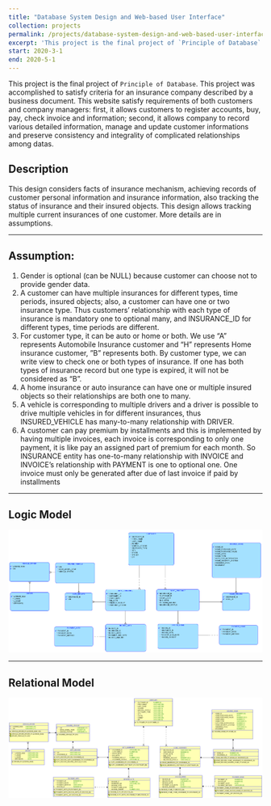 ```yaml
---
title: "Database System Design and Web-based User Interface"
collection: projects
permalink: /projects/database-system-design-and-web-based-user-interface
excerpt: 'This project is the final project of `Principle of Database`. This project was accomplished to satisfy criteria for an insurance company described by a business document.'
start: 2020-3-1
end: 2020-5-1
---
```


This project is the final project of `Principle of Database`. This project was accomplished to satisfy criteria for an insurance company described by a business document. This website satisfy requirements of both customers and company managers: first, it allows customers to register accounts, buy, pay, check invoice and information; second, it allows company to record various detailed information, manage and update customer informations and preserve consistency and integrality of complicated relationships among datas.

## Description

This design considers facts of insurance mechanism, achieving records of customer personal information and insurance information, also tracking the status of insurance and their insured objects. This design allows tracking multiple current insurances of one customer. More details are in assumptions.

---

## Assumption:

1. Gender is optional (can be NULL) because customer can choose not to provide gender data.
2. A customer can have multiple insurances for different types, time periods, insured objects; also, a customer can have one or two insurance type. Thus customers’ relationship with each type of insurance is mandatory one to optional many, and INSURANCE_ID for different types, time periods are different.
3. For customer type, it can be auto or home or both. We use “A” represents Automobile Insurance customer and “H” represents Home insurance customer, ”B” represents both. By customer type, we can write view to check one or both types of insurance. If one has both types of insurance record but one type is expired, it will not be considered as “B”.
4. A home insurance or auto insurance can have one or multiple insured objects so their relationships are both one to many.
5. A vehicle is corresponding to multiple drivers and a driver is possible to drive multiple vehicles in for different insurances, thus INSURED_VEHICLE has many-to-many relationship with DRIVER.
6. A customer can pay premium by installments and this is implemented by having multiple invoices, each invoice is corresponding to only one payment, it is like pay an assigned part of premium for each month. So INSURANCE entity has one-to-many relationship with INVOICE and INVOICE’s relationship with PAYMENT is one to optional one. One invoice must only be generated after due of last invoice if paid by installments

---

## Logic Model

![](https://github.com/Stephanessy/InsuranceDatabase/blob/master/logical.png)

---

## Relational Model

![](https://github.com/Stephanessy/InsuranceDatabase/blob/master/relational.png)

